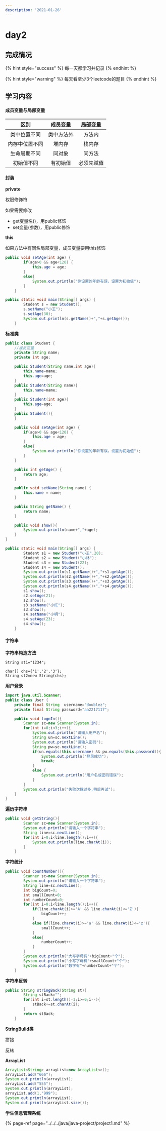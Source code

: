 ```yaml
---
description: '2021-01-26'
---
```


# day2

## 完成情况

{% hint style="success" %}
每一天都学习并记录
{% endhint %}

{% hint style="warning" %}
每天看至少3个leetcode的题目
{% endhint %}

## 学习内容

#### 成员变量与局部变量

| 区别 | 成员变量 | 局部变量 |
| :---: | :---: | :---: |
| 类中位置不同 | 类中方法外 | 方法内 |
| 内存中位置不同 | 堆内存 | 栈内存 |
| 生命周期不同 | 同对象 | 同方法 |
| 初始值不同 | 有初始值 | 必须先赋值 |

#### 封装

**private**

权限修饰符

如果需要修改

* get变量名\(\)，用public修饰
* set变量\(参数\)，用public修饰

**this**

如果方法中有同名局部变量，成员变量要用this修饰

```java
public void setAge(int age) {
        if(age>0 && age<120) {
            this.age = age;
        }
        else{
            System.out.println("你设置的年龄有误，设置为初始值");
        }
    }
```

```java
public static void main(String[] args) {
        Student s = new Student();
        s.setName("小王");
        s.setAge(30);
        System.out.println(s.getName()+","+s.getAge());
    }
```

**标准类**

```java
public class Student {
    //成员变量
    private String name;
    private int age;

    public Student(String name,int age){
        this.name=name;
        this.age=age;
    }
    public Student(String name){
        this.name=name;
    }
    public Student(int age){
        this.age=age;
    }
    public Student(){
    }

    public void setAge(int age) {
        if(age>0 && age<120) {
            this.age = age;
        }
        else{
            System.out.println("你设置的年龄有误，设置为初始值");
        }
    }

    public int getAge() {
        return age;
    }

    public void setName(String name) {
        this.name = name;
    }

    public String getName() {
        return name;
    }

    public void show(){
        System.out.println(name+","+age);
    }
}
```

```java
public static void main(String[] args) {
        Student s1 = new Student("小王",20);
        Student s2 = new Student("小林");
        Student s3 = new Student(22);
        Student s4 = new Student();
        System.out.println(s1.getName()+","+s1.getAge());
        System.out.println(s2.getName()+","+s2.getAge());
        System.out.println(s3.getName()+","+s3.getAge());
        System.out.println(s4.getName()+","+s4.getAge());
        s1.show();
        s2.setAge(21);
        s2.show();
        s3.setName("小红");
        s3.show();
        s4.setName("小明");
        s4.setAge(23);
        s4.show();
    }
```

#### 字符串

**字符串构造方法**

```text
String st1="1234";

char[] chs={'1','2','3'};
String st2=new String(chs);
```

**用户登录**

```java
import java.util.Scanner;
public class User {
    private final String  username="doublez";
    private final String password="aa2217117";

    public void lognIn(){
        Scanner sc=new Scanner(System.in);
        for(int i=0;i<3;i++){
            System.out.println("请输入用户名");
            String un=sc.nextLine();
            System.out.println("请输入密码");
            String pw=sc.nextLine();
            if(un.equals(this.username) && pw.equals(this.password)){
                System.out.println("登录成功");
                break;
            }
            else {
                System.out.println("用户名或密码错误");
            }
        }
        System.out.println("失败次数过多,稍后再试");
    }
}
```

**遍历字符串**

```java
public void getString(){
        Scanner sc=new Scanner(System.in);
        System.out.println("请输入一个字符串");
        String line=sc.nextLine();
        for(int i=0;i<line.length();i++){
            System.out.println(line.charAt(i));
        }
    }
```

**字符统计**

```java
public void countNumber(){
        Scanner sc=new Scanner(System.in);
        System.out.println("请输入一个字符串");
        String line=sc.nextLine();
        int bigCount=0;
        int smallCount=0;
        int numberCount=0;
        for(int i=0;i<line.length();i++){
            if(line.charAt(i)>='A' && line.charAt(i)<='Z'){
                bigCount++;
            }
            else if(line.charAt(i)>='a' && line.charAt(i)<='z'){
                smallCount++;
            }
            else{
                numberCount++;
            }
        }
        System.out.println("大写字母有"+bigCount+"个");
        System.out.println("小写字母有"+smallCount+"个");
        System.out.println("数字有"+numberCount+"个");
    }
```

**字符串反转**

```java
public String stringBack(String st){
        String stBack="";
        for(int i=st.length()-1;i>=0;i--){
            stBack+=st.charAt(i);
        }
        return stBack;
    }
```

**StringBulid类**

拼接

反转

**ArrayList**

```java
ArrayList<String> arrayList=new ArrayList<>();
arrayList.add("666");
System.out.println(arrayList);
arrayList.add("555");
System.out.println(arrayList);
arrayList.add(1,"999");
System.out.println(arrayList);
System.out.println(arrayList.size());
```

**学生信息管理系统**

{% page-ref page="../../../java/java-project/project1.md" %}



